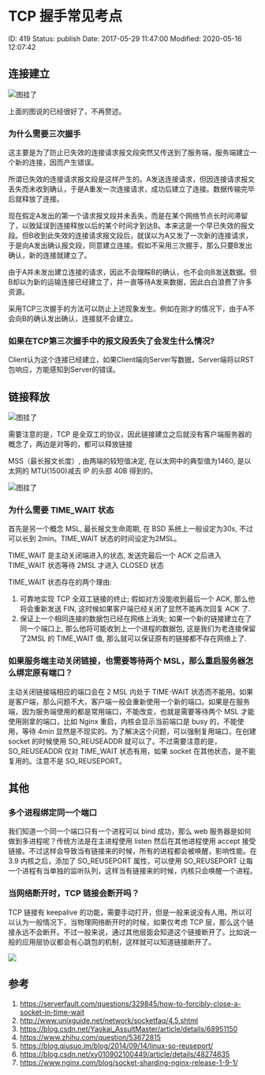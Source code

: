 # TCP 握手常见考点


ID: 419
Status: publish
Date: 2017-05-29 11:47:00
Modified: 2020-05-16 12:07:42


## 连接建立

![图挂了](https://tva1.sinaimg.cn/large/006tKfTcly1ftppcaaoz7j30i40bdgn0.jpg)

上面的图说的已经很好了，不再赘述。

### 为什么需要三次握手

这主要是为了防止已失效的连接请求报文段突然又传送到了服务端，服务端建立一个新的连接，因而产生错误。

所谓已失效的连接请求报文段是这样产生的。A发送连接请求，但因连接请求报文丢失而未收到确认，于是A重发一次连接请求，成功后建立了连接。数据传输完毕后就释放了连接。

现在假定A发出的第一个请求报文段并未丢失，而是在某个网络节点长时间滞留了，以致延误到连接释放以后的某个时间才到达B。本来这是一个早已失效的报文段。但B收到此失效的连接请求报文段后，就误以为A又发了一次新的连接请求，于是向A发出确认报文段，同意建立连接。假如不采用三次握手，那么只要B发出确认，新的连接就建立了。

由于A并未发出建立连接的请求，因此不会理睬B的确认，也不会向B发送数据。但B却以为新的运输连接已经建立了，并一直等待A发来数据，因此白白浪费了许多资源。

采用TCP三次握手的方法可以防止上述现象发生。例如在刚才的情况下，由于A不会向B的确认发出确认，连接就不会建立。

### 如果在TCP第三次握手中的报文段丢失了会发生什么情况?

Client认为这个连接已经建立，如果Client端向Server写数据，Server端将以RST包响应，方能感知到Server的错误。

## 链接释放

![图挂了](https://tva1.sinaimg.cn/large/006tKfTcly1ftppdqkfzij311g0rok0s.jpg)

需要注意的是，TCP 是全双工的协议，因此链接建立之后就没有客户端服务器的概念了，两边是对等的，都可以释放链接

MSS（最长报文长度）, 由两端的较短值决定, 在以太网中的典型值为1460, 是以太网的 MTU(1500)减去 IP 的头部 40B 得到的。

![图挂了](https://tva1.sinaimg.cn/large/006tKfTcly1ftpt8b0upyj30f40lc765.jpg)

### 为什么需要 TIME_WAIT 状态

首先是另一个概念 MSL, 最长报文生命周期, 在 BSD 系统上一般设定为30s, 不过可以长到 2min。TIME_WAIT 状态的时间设定为2MSL。

TIME_WAIT 是主动关闭端进入的状态, 发送完最后一个 ACK 之后进入 TIME_WAIT 状态等待 2MSL 才进入 CLOSED 状态

TIME_WAIT 状态存在的两个理由:

1. 可靠地实现 TCP 全双工链接的终止; 假如对方没能收到最后一个 ACK, 那么他将会重新发送 FIN, 这时候如果客户端已经关闭了显然不能再次回复 ACK 了.
2. 保证上一个相同连接的数据包已经在网络上消失; 如果一个新的链接建立在了同一个端口上, 那么他将可能收到上一个进程的数据包, 这是我们为老连接保留了2MSL 的 TIME_WAIT 值, 那么就可以保证原有的链接都不存在网络上了.

### 如果服务端主动关闭链接，也需要等待两个 MSL，那么重启服务器怎么绑定原有端口？

主动关闭链接端相应的端口会在 2 MSL 内处于 TIME-WAIT 状态而不能用。如果是客户端，那么问题不大，客户端一般会重新使用一个新的端口。如果是在服务端，因为服务端使用的都是常用端口，不能改变，也就是需要等待两个 MSL 才能使用刚拿的端口，比如 Nginx 重启，内核会显示当前端口是 busy 的，不能使用，等待 4min 显然是不现实的。为了解决这个问题，可以强制复用端口，在创建 socket 的时候使用 SO_REUSEADDR 就可以了。不过需要注意的是，SO_REUSEADDR 仅对 TIME_WAIT 状态有用，如果 socket 在其他状态，是不能复用的。注意不是 SO_REUSEPORT。

## 其他

### 多个进程绑定同一个端口

我们知道一个同一个端口只有一个进程可以 bind 成功，那么 web 服务器是如何做到多进程呢？传统方法是在主进程使用 listen 然后在其他进程使用 accept 接受链接。不过这样会导致当有链接来的时候，所有的进程都会被唤醒，影响性能。在 3.9 内核之后，添加了 SO_REUSEPORT 属性，可以使用 SO_REUSEPORT 让每一个进程有当单独的监听队列，这样当有链接来的时候，内核只会唤醒一个进程。

### 当网络断开时，TCP 链接会断开吗？

TCP 链接有 keepalive 的功能，需要手动打开，但是一般来说没有人用。所以可以认为一般情况下，当物理网络断开时的时候，如果仅考虑 TCP 层，那么这个链接永远不会断开。不过一般来说，通过其他层面会知道这个链接断开了。比如说一般的应用层协议都会有心跳包的机制，这样就可以知道链接断开了。

![](https://img-blog.csdn.net/20150907214517068)

## 参考

1. https://serverfault.com/questions/329845/how-to-forcibly-close-a-socket-in-time-wait
2. http://www.unixguide.net/network/socketfaq/4.5.shtml
3. https://blog.csdn.net/Yaokai_AssultMaster/article/details/68951150
4. https://www.zhihu.com/question/53672815
5. https://blog.qiusuo.im/blog/2014/09/14/linux-so-reuseport/
6. https://blog.csdn.net/xy010902100449/article/details/48274635
7. https://www.nginx.com/blog/socket-sharding-nginx-release-1-9-1/